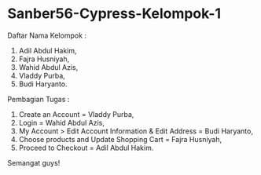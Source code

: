 # Sanber56-Cypress-Kelompok-1
Daftar Nama Kelompok : 
1. Adil Abdul Hakim,
2. Fajra Husniyah,
3. Wahid Abdul Azis,
4. Vladdy Purba,
5. Budi Haryanto.

Pembagian Tugas :
1. Create an Account = Vladdy Purba,
2. Login = Wahid Abdul Azis,
3. My Account > Edit Account Information & Edit Address = Budi Haryanto,
4. Choose products and Update Shopping Cart = Fajra Husniyah,
5. Proceed to Checkout = Adil Abdul Hakim.

Semangat guys!